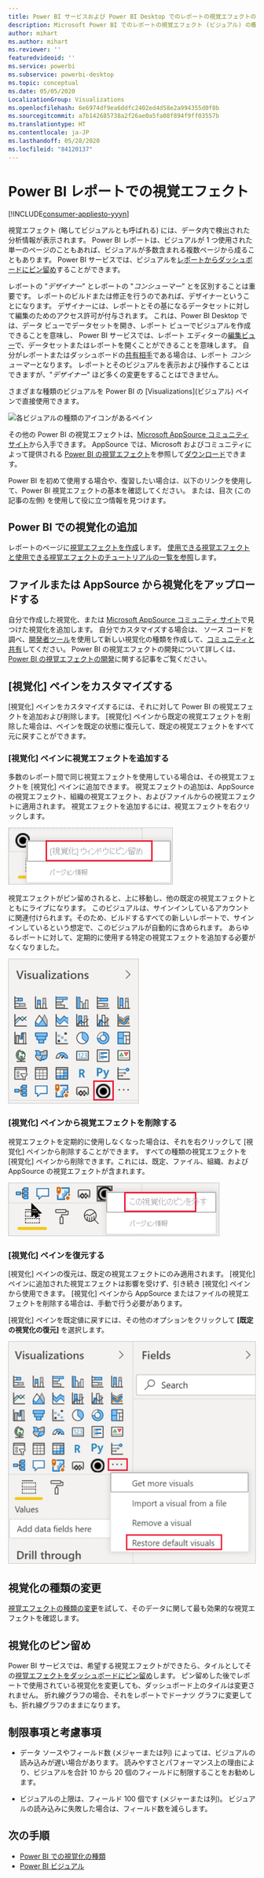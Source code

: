 ```yaml
---
title: Power BI サービスおよび Power BI Desktop でのレポートの視覚エフェクトの概要
description: Microsoft Power BI でのレポートの視覚エフェクト (ビジュアル) の概要
author: mihart
ms.author: mihart
ms.reviewer: ''
featuredvideoid: ''
ms.service: powerbi
ms.subservice: powerbi-desktop
ms.topic: conceptual
ms.date: 05/05/2020
LocalizationGroup: Visualizations
ms.openlocfilehash: 6e6974df9ea6ddfc2402ed4d58e2a994355d0f0b
ms.sourcegitcommit: a7b142685738a2f26ae0a5fa08f894f9ff03557b
ms.translationtype: HT
ms.contentlocale: ja-JP
ms.lasthandoff: 05/28/2020
ms.locfileid: "84120137"
---
```

# <a name="visualizations-in-power-bi-reports"></a>Power BI レポートでの視覚エフェクト

[!INCLUDE[consumer-appliesto-yyyn](../includes/consumer-appliesto-yyyn.md)]    

視覚エフェクト (略してビジュアルとも呼ばれる) には、データ内で検出された分析情報が表示されます。 Power BI レポートは、ビジュアルが 1 つ使用された単一のページのこともあれば、ビジュアルが多数含まれる複数ページから成ることもあります。 Power BI サービスでは、ビジュアルを[レポートからダッシュボードにピン留め](../create-reports/service-dashboard-pin-tile-from-report.md)することができます。

レポートの "*デザイナー*" とレポートの "*コンシューマー*" とを区別することは重要です。  レポートのビルドまたは修正を行うのであれば、デザイナーということになります。  デザイナーには、レポートとその基になるデータセットに対して編集のためのアクセス許可が付与されます。 これは、Power BI Desktop では、データ ビューでデータセットを開き、レポート ビューでビジュアルを作成できることを意味し、 Power BI サービスでは、レポート エディターの[編集ビュー](../consumer/end-user-reading-view.md)で、データセットまたはレポートを開くことができることを意味します。 自分がレポートまたはダッシュボードの[共有相手](../consumer/end-user-shared-with-me.md)である場合は、レポート *コンシューマー*となります。 レポートとそのビジュアルを表示および操作することはできますが、"*デザイナー*" ほど多くの変更をすることはできません。

さまざまな種類のビジュアルを Power BI の [Visualizations]\(ビジュアル\) ペインで直接使用できます。

![各ビジュアルの種類のアイコンがあるペイン](media/power-bi-report-visualizations/power-bi-icons.png)

その他の Power BI の視覚エフェクトは、[Microsoft AppSource コミュニティ サイト](https://appsource.microsoft.com)から入手できます。 AppSource では、Microsoft およびコミュニティによって提供される [Power BI の視覚エフェクト](../developer/visuals/custom-visual-develop-tutorial.md)を参照して[ダウンロード](https://appsource.microsoft.com/marketplace/apps?page=1&product=power-bi-visuals)できます。

Power BI を初めて使用する場合や、復習したい場合は、以下のリンクを使用して、Power BI 視覚エフェクトの基本を確認してください。  または、目次 (この記事の左側) を使用して役に立つ情報を見つけます。

## <a name="add-a-visualization-in-power-bi"></a>Power BI での視覚化の追加

レポートのページに[視覚エフェクトを作成](power-bi-report-add-visualizations-i.md)します。 [使用できる視覚エフェクトと使用できる視覚エフェクトのチュートリアルの一覧を参照](power-bi-visualization-types-for-reports-and-q-and-a.md)します。 

## <a name="upload-a-visualization-from-a-file-or-from-appsource"></a>ファイルまたは AppSource から視覚化をアップロードする

自分で作成した視覚化、または [Microsoft AppSource コミュニティ サイト](https://appsource.microsoft.com/marketplace/apps?product=power-bi-visuals)で見つけた視覚化を追加します。 自分でカスタマイズする場合は、 ソース コードを調べ、[開発者ツール](../developer/visuals/custom-visual-develop-tutorial.md)を使用して新しい視覚化の種類を作成して、[コミュニティと共有](../developer/visuals/office-store.md)してください。 Power BI の視覚エフェクトの開発について詳しくは、[Power BI の視覚エフェクトの開発](../developer/visuals/custom-visual-develop-tutorial.md)に関する記事をご覧ください。

## <a name="personalize-your-visualization-pane"></a>[視覚化] ペインをカスタマイズする

[視覚化] ペインをカスタマイズするには、それに対して Power BI の視覚エフェクトを追加および削除します。 [視覚化] ペインから既定の視覚エフェクトを削除した場合は、ペインを既定の状態に復元して、既定の視覚エフェクトをすべて元に戻すことができます。

### <a name="add-a-visual-to-the-visualization-pane"></a>[視覚化] ペインに視覚エフェクトを追加する

多数のレポート間で同じ視覚エフェクトを使用している場合は、その視覚エフェクトを [視覚化] ペインに追加できます。 視覚エフェクトの追加は、AppSource の視覚エフェクト、組織の視覚エフェクト、およびファイルからの視覚エフェクトに適用されます。 視覚エフェクトを追加するには、視覚エフェクトを右クリックします。

![[視覚化] ウィンドウへのピン留め](media/power-bi-report-visualizations/power-bi-pin-custom-visual-option.png)

視覚エフェクトがピン留めされると、上に移動し、他の既定の視覚エフェクトとともにライブになります。 このビジュアルは、サインインしているアカウントに関連付けられます。そのため、ビルドするすべての新しいレポートで、サインインしているという想定で、このビジュアルが自動的に含められます。 あらゆるレポートに対して、定期的に使用する特定の視覚エフェクトを追加する必要がなくなりました。

![個人設定された [視覚化] ウィンドウ](media/power-bi-report-visualizations/power-bi-personalized-visualization-pane.png)

### <a name="remove-a-visual-from-the-visualization-pane"></a>[視覚化] ペインから視覚エフェクトを削除する

視覚エフェクトを定期的に使用しなくなった場合は、それを右クリックして [視覚化] ペインから削除することができます。 すべての種類の視覚エフェクトを [視覚化] ペインから削除できます。これには、既定、ファイル、組織、および AppSource の視覚エフェクトが含まれます。

![[視覚化] ペインへのピン留めを外す](media/power-bi-report-visualizations/unpin-visual.png)

### <a name="restore-the-visualization-pane"></a>[視覚化] ペインを復元する

[視覚化] ペインの復元は、既定の視覚エフェクトにのみ適用されます。 [視覚化] ペインに追加された視覚エフェクトは影響を受けず、引き続き [視覚化] ペインから使用できます。 [視覚化] ペインから AppSource またはファイルの視覚エフェクトを削除する場合は、手動で行う必要があります。

[視覚化] ペインを既定値に戻すには、その他のオプションをクリックして **[既定の視覚化の復元]** を選択します。

![[視覚化] ペインを既定値に復元する](media/power-bi-report-visualizations/restore-default.png)

## <a name="change-the-visualization-type"></a>視覚化の種類の変更

[視覚エフェクトの種類の変更](power-bi-report-change-visualization-type.md)を試して、そのデータに関して最も効果的な視覚エフェクトを確認します。

## <a name="pin-the-visualization"></a>視覚化のピン留め

Power BI サービスでは、希望する視覚エフェクトができたら、タイルとしてその[視覚エフェクトをダッシュボードにピン留め](../create-reports/service-dashboard-pin-tile-from-report.md)します。 ピン留めした後でレポートで使用されている視覚化を変更しても、ダッシュボード上のタイルは変更されません。 折れ線グラフの場合、それをレポートでドーナツ グラフに変更しても、折れ線グラフのままになります。

## <a name="limitations-and-considerations"></a>制限事項と考慮事項
- データ ソースやフィールド数 (メジャーまたは列) によっては、ビジュアルの読み込みが遅い場合があります。  読みやすさとパフォーマンス上の理由により、ビジュアルを合計 10 から 20 個のフィールドに制限することをお勧めします。 

- ビジュアルの上限は、フィールド 100 個です (メジャーまたは列)。 ビジュアルの読み込みに失敗した場合は、フィールド数を減らします。

## <a name="next-steps"></a>次の手順

* [Power BI での視覚化の種類](power-bi-visualization-types-for-reports-and-q-and-a.md)
* [Power BI ビジュアル](../developer/visuals/power-bi-custom-visuals.md)
